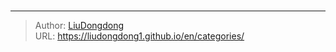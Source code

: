 # 




---

> Author: [LiuDongdong](https://liudongdong1.github.io/)  
> URL: https://liudongdong1.github.io/en/categories/  

